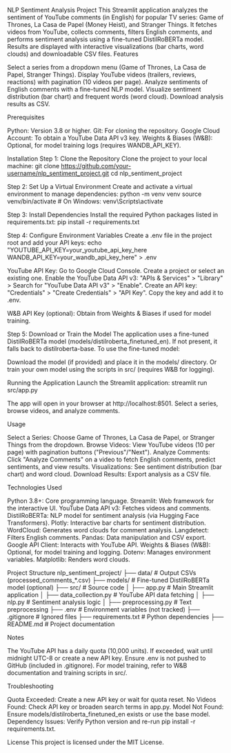 NLP Sentiment Analysis Project
This Streamlit application analyzes the sentiment of YouTube comments (in English) for popular TV series: Game of Thrones, La Casa de Papel (Money Heist), and Stranger Things. It fetches videos from YouTube, collects comments, filters English comments, and performs sentiment analysis using a fine-tuned DistilRoBERTa model. Results are displayed with interactive visualizations (bar charts, word clouds) and downloadable CSV files.
Features

Select a series from a dropdown menu (Game of Thrones, La Casa de Papel, Stranger Things).
Display YouTube videos (trailers, reviews, reactions) with pagination (10 videos per page).
Analyze sentiments of English comments with a fine-tuned NLP model.
Visualize sentiment distribution (bar chart) and frequent words (word cloud).
Download analysis results as CSV.

Prerequisites

Python: Version 3.8 or higher.
Git: For cloning the repository.
Google Cloud Account: To obtain a YouTube Data API v3 key.
Weights & Biases (W&B): Optional, for model training logs (requires WANDB_API_KEY).

Installation
Step 1: Clone the Repository
Clone the project to your local machine:
git clone https://github.com/your-username/nlp_sentiment_project.git
cd nlp_sentiment_project

Step 2: Set Up a Virtual Environment
Create and activate a virtual environment to manage dependencies:
python -m venv venv
source venv/bin/activate  # On Windows: venv\Scripts\activate

Step 3: Install Dependencies
Install the required Python packages listed in requirements.txt:
pip install -r requirements.txt

Step 4: Configure Environment Variables
Create a .env file in the project root and add your API keys:
echo "YOUTUBE_API_KEY=your_youtube_api_key_here
WANDB_API_KEY=your_wandb_api_key_here" > .env


YouTube API Key:
Go to Google Cloud Console.
Create a project or select an existing one.
Enable the YouTube Data API v3: "APIs & Services" > "Library" > Search for "YouTube Data API v3" > "Enable".
Create an API key: "Credentials" > "Create Credentials" > "API Key".
Copy the key and add it to .env.


W&B API Key (optional): Obtain from Weights & Biases if used for model training.

Step 5: Download or Train the Model
The application uses a fine-tuned DistilRoBERTa model (models/distilroberta_finetuned_en). If not present, it falls back to distilroberta-base. To use the fine-tuned model:

Download the model (if provided) and place it in the models/ directory.
Or train your own model using the scripts in src/ (requires W&B for logging).

Running the Application
Launch the Streamlit application:
streamlit run src/app.py


The app will open in your browser at http://localhost:8501.
Select a series, browse videos, and analyze comments.

Usage

Select a Series: Choose Game of Thrones, La Casa de Papel, or Stranger Things from the dropdown.
Browse Videos: View YouTube videos (10 per page) with pagination buttons ("Previous"/"Next").
Analyze Comments: Click "Analyze Comments" on a video to fetch English comments, predict sentiments, and view results.
Visualizations: See sentiment distribution (bar chart) and word cloud.
Download Results: Export analysis as a CSV file.

Technologies Used

Python 3.8+: Core programming language.
Streamlit: Web framework for the interactive UI.
YouTube Data API v3: Fetches videos and comments.
DistilRoBERTa: NLP model for sentiment analysis (via Hugging Face Transformers).
Plotly: Interactive bar charts for sentiment distribution.
WordCloud: Generates word clouds for comment analysis.
Langdetect: Filters English comments.
Pandas: Data manipulation and CSV export.
Google API Client: Interacts with YouTube API.
Weights & Biases (W&B): Optional, for model training and logging.
Dotenv: Manages environment variables.
Matplotlib: Renders word clouds.

Project Structure
nlp_sentiment_project/
├── data/                   # Output CSVs (processed_comments_*.csv)
├── models/                 # Fine-tuned DistilRoBERTa model (optional)
├── src/                    # Source code
│   ├── app.py              # Main Streamlit application
│   ├── data_collection.py  # YouTube API data fetching
│   ├── nlp.py              # Sentiment analysis logic
│   ├── preprocessing.py    # Text preprocessing
├── .env                    # Environment variables (not tracked)
├── .gitignore              # Ignored files
├── requirements.txt        # Python dependencies
├── README.md               # Project documentation

Notes

The YouTube API has a daily quota (10,000 units). If exceeded, wait until midnight UTC-8 or create a new API key.
Ensure .env is not pushed to GitHub (included in .gitignore).
For model training, refer to W&B documentation and training scripts in src/.

Troubleshooting

Quota Exceeded: Create a new API key or wait for quota reset.
No Videos Found: Check API key or broaden search terms in app.py.
Model Not Found: Ensure models/distilroberta_finetuned_en exists or use the base model.
Dependency Issues: Verify Python version and re-run pip install -r requirements.txt.

License
This project is licensed under the MIT License.
